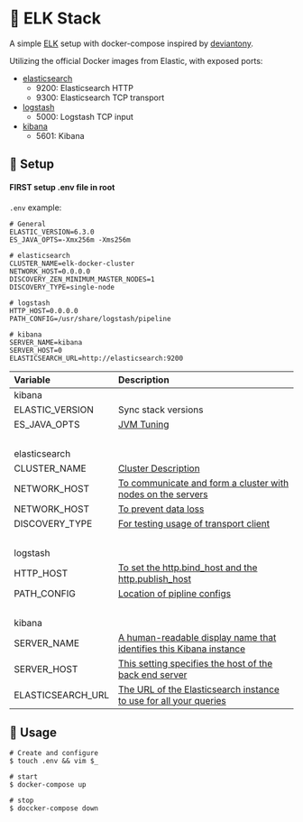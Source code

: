 # 🦌 ELK Stack

A simple [ELK](https://www.elastic.co/elk-stack) setup with docker-compose inspired by [deviantony](https://github.com/deviantony/docker-elk).

Utilizing the official Docker images from Elastic, with exposed ports:

* [elasticsearch](https://github.com/elastic/elasticsearch-docker)
  * 9200: Elasticsearch HTTP
  * 9300: Elasticsearch TCP transport
* [logstash](https://github.com/elastic/logstash-docker)
  * 5000: Logstash TCP input
* [kibana](https://github.com/elastic/kibana-docker)
  * 5601: Kibana

## 🔧 Setup

#### FIRST setup .env file in root

`.env` example:

```shell
# General
ELASTIC_VERSION=6.3.0
ES_JAVA_OPTS=-Xmx256m -Xms256m

# elasticsearch
CLUSTER_NAME=elk-docker-cluster
NETWORK_HOST=0.0.0.0
DISCOVERY_ZEN_MINIMUM_MASTER_NODES=1
DISCOVERY_TYPE=single-node

# logstash
HTTP_HOST=0.0.0.0
PATH_CONFIG=/usr/share/logstash/pipeline

# kibana
SERVER_NAME=kibana
SERVER_HOST=0
ELASTICSEARCH_URL=http://elasticsearch:9200
```

| Variable          | Description                                                                                                                                      |
| :---------------- | :----------------------------------------------------------------------------------------------------------------------------------------------- |
| kibana            | <br>                                                                                                                                             |
| ELASTIC_VERSION   | Sync stack versions                                                                                                                              |
| ES_JAVA_OPTS      | [JVM Tuning](https://github.com/deviantony/docker-elk#jvm-tuning)                                                                                |
| <br>              | <br>                                                                                                                                             |
| elasticsearch     | <br>                                                                                                                                             |
| CLUSTER_NAME      | [Cluster Description](https://www.elastic.co/guide/en/elasticsearch/reference/current/cluster.name.html)                                         |
| NETWORK_HOST      | [To communicate and form a cluster with nodes on the servers](https://www.elastic.co/guide/en/elasticsearch/reference/current/network.host.html) |
| NETWORK_HOST      | [To prevent data loss](https://www.elastic.co/guide/en/elasticsearch/reference/6.3/discovery-settings.html#minimum_master_nodes)                 |
| DISCOVERY_TYPE    | [For testing usage of transport client](https://www.elastic.co/guide/en/elasticsearch/reference/6.3/bootstrap-checks.html#single-node-discovery) |
| <br>              | <br>                                                                                                                                             |
| logstash          | <br>                                                                                                                                             |
| HTTP_HOST         | [To set the http.bind_host and the http.publish_host](https://www.elastic.co/guide/en/elasticsearch/reference/6.3/modules-http.html)             |
| PATH_CONFIG       | [Location of pipline configs](https://www.elastic.co/blog/logstash-multiple-pipelines)                                                           |
| <br>              | <br>                                                                                                                                             |
| kibana            | <br>                                                                                                                                             |
| SERVER_NAME       | [A human-readable display name that identifies this Kibana instance](https://www.elastic.co/guide/en/kibana/current/settings.html)               |
| SERVER_HOST       | [This setting specifies the host of the back end server](https://www.elastic.co/guide/en/kibana/current/settings.html)                           |
| ELASTICSEARCH_URL | [The URL of the Elasticsearch instance to use for all your queries](https://www.elastic.co/guide/en/kibana/current/settings.html)                |

## 🏃 Usage

```console
# Create and configure
$ touch .env && vim $_

# start
$ docker-compose up

# stop
$ doccker-compose down
```
